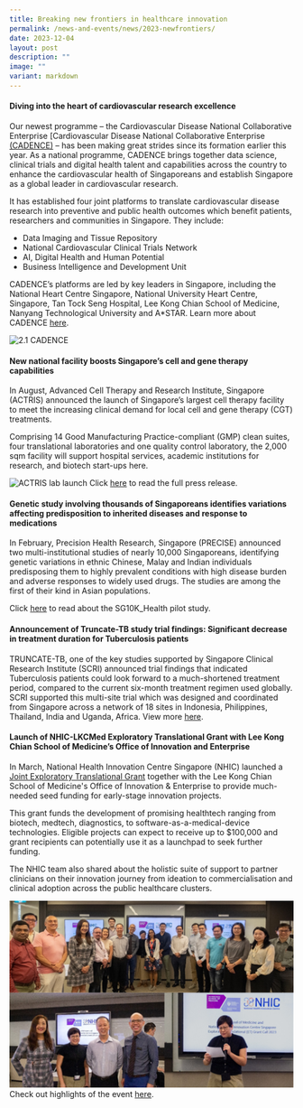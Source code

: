 ```yaml
---
title: Breaking new frontiers in healthcare innovation
permalink: /news-and-events/news/2023-newfrontiers/
date: 2023-12-04
layout: post
description: ""
image: ""
variant: markdown
---
```

#### Diving into the heart of cardiovascular research excellence

Our newest programme – the Cardiovascular Disease National Collaborative Enterprise \[Cardiovascular Disease National Collaborative Enterprise [(CADENCE)](https://cadence-cvd.sg/) – has been making great strides since its formation earlier this year. As a national programme, CADENCE brings together data science, clinical trials and digital health talent and capabilities across the country to enhance the cardiovascular health of Singaporeans and establish Singapore as a global leader in cardiovascular research.

It has established four joint platforms to translate cardiovascular disease research into preventive and public health outcomes which benefit patients, researchers and communities in Singapore. They include:

* Data Imaging and Tissue Repository
* National Cardiovascular Clinical Trials Network
* AI, Digital Health and Human Potential
* Business Intelligence and Development Unit

CADENCE’s platforms are led by key leaders in Singapore, including the National Heart Centre Singapore, National University Heart Centre, Singapore, Tan Tock Seng Hospital, Lee Kong Chian School of Medicine, Nanyang Technological University and A*STAR. Learn more about CADENCE [here](https://www.cadence-cvd.sg/about/cadence/).

![2.1 CADENCE](/images/Resources\_News/231203%20Year%20in%20review/2\_1\_CADENCE.png)

#### New national facility boosts Singapore’s cell and gene therapy capabilities

In August, Advanced Cell Therapy and Research Institute, Singapore (ACTRIS) announced the launch of Singapore’s largest cell therapy facility to meet the increasing clinical demand for local cell and gene therapy (CGT) treatments.

Comprising 14 Good Manufacturing Practice-compliant (GMP) clean suites, four translational laboratories and one quality control laboratory, the 2,000 sqm facility will support hospital services, academic institutions for research, and biotech start-ups here.

![ACTRIS lab launch](/images/Resources\_Media/2023/230804\_ACTRIS%20facility%20launch/img\_9076.jpg)
Click [here](https://www.cris.sg/news-and-events/media-releases/230804-actris-cell-therapy-facility/) to read the full press release.

#### Genetic study involving thousands of Singaporeans identifies variations affecting predisposition to inherited diseases and response to medications

In February, Precision Health Research, Singapore (PRECISE) announced two multi-institutional studies of nearly 10,000 Singaporeans, identifying genetic variations in ethnic Chinese, Malay and Indian individuals predisposing them to highly prevalent conditions with high disease burden and adverse responses to widely used drugs. The studies are among the first of their kind in Asian populations. 

Click [here](https://www.npm.sg/news-and-events/press-releases/genetic-study-identifies-variations-affecting-predisposition/) to read about the SG10K\_Health pilot study.

#### Announcement of Truncate-TB study trial findings: Significant decrease in treatment duration for Tuberculosis patients

TRUNCATE-TB, one of the key studies supported by Singapore Clinical Research Institute (SCRI) announced trial findings that indicated Tuberculosis patients could look forward to a much-shortened treatment period, compared to the current six-month treatment regimen used globally. SCRI supported this multi-site trial which was designed and coordinated from Singapore across a network of 18 sites in Indonesia, Philippines, Thailand, India and Uganda, Africa. View more [here](https://www.linkedin.com/posts/singaporeclinicalresearchinstitute\_truncate-tb-trial-nus-yong-loo-lin-school-activity-7049336486663503872-09k9).

#### Launch of NHIC-LKCMed Exploratory Translational Grant with Lee Kong Chian School of Medicine’s Office of Innovation and Enterprise

In March, National Health Innovation Centre Singapore (NHIC) launched a [Joint Exploratory Translational Grant](https://www.nhic.sg/joint-medtech-grants/joint-medtech-grants/lkc/) together with the Lee Kong Chian School of Medicine's Office of Innovation & Enterprise to provide much-needed seed funding for early-stage innovation projects.

This grant funds the development of promising healthtech ranging from biotech, medtech, diagnostics, to software-as-a-medical-device technologies. Eligible projects can expect to receive up to $100,000 and grant recipients can potentially use it as a launchpad to seek further funding.

The NHIC team also shared about the holistic suite of support to partner clinicians on their innovation journey from ideation to commercialisation and clinical adoption across the public healthcare clusters.

![](/images/Resources_News/231203%20Year%20in%20review/2_3_NHIC_GRANT.png)
Check out highlights of the event [here](https://www.linkedin.com/feed/update/urn:li:activity:7044219682572148736?updateEntityUrn=urn%3Ali%3Afs\_feedUpdate%3A%28V2%2Curn%3Ali%3Aactivity%3A7044219682572148736%29).